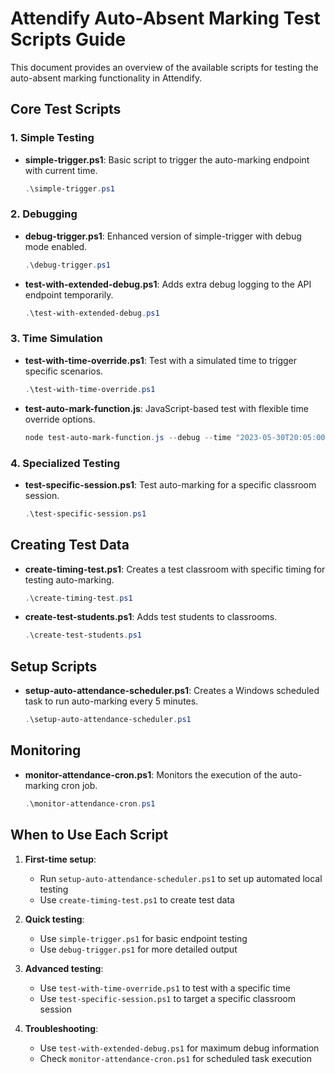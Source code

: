 # Attendify Auto-Absent Marking Test Scripts Guide

This document provides an overview of the available scripts for testing the auto-absent marking functionality in Attendify.

## Core Test Scripts

### 1. Simple Testing

- **simple-trigger.ps1**: Basic script to trigger the auto-marking endpoint with current time.
  ```powershell
  .\simple-trigger.ps1
  ```

### 2. Debugging

- **debug-trigger.ps1**: Enhanced version of simple-trigger with debug mode enabled.
  ```powershell
  .\debug-trigger.ps1
  ```

- **test-with-extended-debug.ps1**: Adds extra debug logging to the API endpoint temporarily.
  ```powershell
  .\test-with-extended-debug.ps1
  ```

### 3. Time Simulation

- **test-with-time-override.ps1**: Test with a simulated time to trigger specific scenarios.
  ```powershell
  .\test-with-time-override.ps1
  ```

- **test-auto-mark-function.js**: JavaScript-based test with flexible time override options.
  ```powershell
  node test-auto-mark-function.js --debug --time "2023-05-30T20:05:00.000Z"
  ```

### 4. Specialized Testing

- **test-specific-session.ps1**: Test auto-marking for a specific classroom session.
  ```powershell
  .\test-specific-session.ps1
  ```

## Creating Test Data

- **create-timing-test.ps1**: Creates a test classroom with specific timing for testing auto-marking.
  ```powershell
  .\create-timing-test.ps1
  ```

- **create-test-students.ps1**: Adds test students to classrooms.
  ```powershell
  .\create-test-students.ps1
  ```

## Setup Scripts

- **setup-auto-attendance-scheduler.ps1**: Creates a Windows scheduled task to run auto-marking every 5 minutes.
  ```powershell
  .\setup-auto-attendance-scheduler.ps1
  ```

## Monitoring

- **monitor-attendance-cron.ps1**: Monitors the execution of the auto-marking cron job.
  ```powershell
  .\monitor-attendance-cron.ps1
  ```

## When to Use Each Script

1. **First-time setup**:
   - Run `setup-auto-attendance-scheduler.ps1` to set up automated local testing
   - Use `create-timing-test.ps1` to create test data

2. **Quick testing**:
   - Use `simple-trigger.ps1` for basic endpoint testing
   - Use `debug-trigger.ps1` for more detailed output

3. **Advanced testing**:
   - Use `test-with-time-override.ps1` to test with a specific time
   - Use `test-specific-session.ps1` to target a specific classroom session

4. **Troubleshooting**:
   - Use `test-with-extended-debug.ps1` for maximum debug information
   - Check `monitor-attendance-cron.ps1` for scheduled task execution
